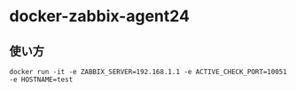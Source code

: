 # docker-zabbix-agent24

## 使い方

```
docker run -it -e ZABBIX_SERVER=192.168.1.1 -e ACTIVE_CHECK_PORT=10051 -e HOSTNAME=test
```

